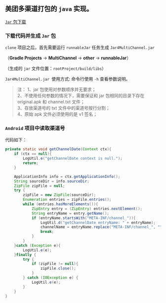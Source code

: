 ## 美团多渠道打包的 `java` 实现。

[`Jar` 包下载](https://github.com/kx2463098213/MultChannel/blob/master/release/Jar4MultiChannel.jar)

### 下载代码并生成 `Jar` 包

`clone` 项目之后，首先需要运行 `runnableJar` 任务生成 `Jar4MultiChannel.jar`

（**Gradle Projects** -> **MultiChannel** -> **other** -> **runnableJar**）

（生成的 `jar` 文件位置：`rootProject/build/libs`）

`Jar4MultiChannel.jar `使用方式: 命令行使用 `-h` 查看参数说明。

> 注：
1、jar 包使用对参数顺序并无要求；  
2、不使用任何参数的情况下，需要保证和 jar 包相同的目录下存在 original.apk 和 channel.txt 文件；  
3、存放渠道号的 txt 文件中的渠道号按行分割；  
4、原始 apk 文件必须使用的是 v1 签名；  

### `Android` 项目中读取渠道号

代码如下：

```java
private static void getChannelDate(Context ctx){
    if (ctx == null){
        LogUtil.e("getChannelDate context is null.");
        return;
    }

    ApplicationInfo info = ctx.getApplicationInfo();
    String sourceDir = info.sourceDir;
    ZipFile zipFile = null;
    try {
        zipFile = new ZipFile(sourceDir);
        Enumeration entries = zipFile.entries();
        while (entries.hasMoreElements()){
            ZipEntry entry = (ZipEntry) entries.nextElement();
            String entryName = entry.getName();
            if (entryName.startsWith("META-INF/channel_")){
                LogUtil.d("getChannelDate entryName: " + entryName);
                channelName = entryName.replace("META-INF/channel_", "");
                break;
            }
        }
    }catch (Exception e){
        LogUtil.e(e);
    }finally {
        try {
            if (zipFile != null){
                zipFile.close();
            }
        } catch (IOException e) {
            LogUtil.e(e);
        }
    }
}
```